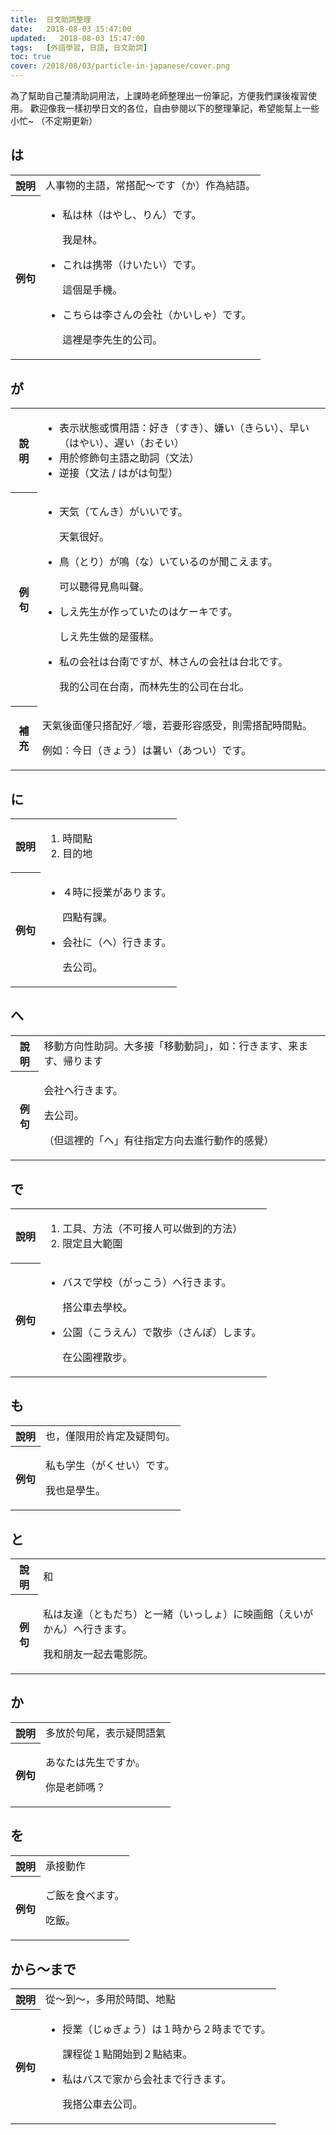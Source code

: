 ```yaml
---
title:  日文助詞整理
date:   2018-08-03 15:47:00
updated:   2018-08-03 15:47:00
tags:   [外語學習, 日語, 日文助詞]
toc: true
cover: /2018/08/03/particle-in-japanese/cover.png
---
```


為了幫助自己釐清助詞用法，上課時老師整理出一份筆記，方便我們課後複習使用。
歡迎像我一樣初學日文的各位，自由參閱以下的整理筆記，希望能幫上一些小忙~
（不定期更新）

<!-- more -->

## は

<table>
  <tr>
    <th>說明</th>
    <td>人事物的主語，常搭配～です（か）作為結語。</td>
  </tr>
  <tr>
    <th>例句</th>
    <td>
       <ul>
        <li>
          <p>私は林（はやし、りん）です。</p>
          <p>我是林。</p>
        </li>
        <li>
          <p>これは携帯（けいたい）です。</p>
          <p>這個是手機。</p>
        </li>
        <li>
          <p>こちらは李さんの会社（かいしゃ）です。</p>
          <p>這裡是李先生的公司。</p>
        </li>
      </ul>
    </td>
  </tr>
</table>

## が

<table>
  <tr>
    <th>說明</th>
    <td>
      <ul>
        <li>表示狀態或慣用語：好き（すき）、嫌い（きらい）、早い（はやい）、遅い（おそい）</li>
        <li>用於修飾句主語之助詞（文法）</li>
        <li>逆接（文法 / はがは句型）</li>
      </ul>
    </td>
  </tr>
  <tr>
    <th>例句</th>
    <td>
      <ul>
        <li><p>天気（てんき）がいいです。</p><p>天氣很好。</p></li>
        <li><p>鳥（とり）が鳴（な）いているのが聞こえます。</p><p>可以聽得見鳥叫聲。</p></li>
        <li><p>しえ先生が作っていたのはケーキです。</p><p>しえ先生做的是蛋糕。</p></li>
        <li><p>私の会社は台南ですが、林さんの会社は台北です。</p><p>我的公司在台南，而林先生的公司在台北。</p></li>
      </ul>
    </td>
  </tr>
  <tr>
    <th>補充</th>
    <td>
      <p>天氣後面僅只搭配好／壞，若要形容感受，則需搭配時間點。 <p>
      <p>例如：今日（きょう）は暑い（あつい）です。</p>
    </td>
  </tr>
</table>

## に

<table>
  <tr>
    <th>說明</th>
    <td>
      <ol>
        <li>時間點</li>
        <li>目的地</li>
      </ol>
    </td>
  </tr>
  <tr>
    <th>例句</th>
    <td>
      <ul>
        <li><p>４時に授業があります。</p><p>四點有課。</p></li>
        <li><p>会社に（へ）行きます。</p><p>去公司。</p></li>
      </ul>
    </td>
  </tr>
</table>

## へ

<table>
  <tr>
    <th>說明</th>
    <td>移動方向性助詞。大多接「移動動詞」，如：行きます、来ます、帰ります</td>
  </tr>
  <tr>
    <th>例句</th>
    <td><p>会社へ行きます。</p><p>去公司。</p><p>（但這裡的「へ」有往指定方向去進行動作的感覺）</p></td>
  </tr>
</table>

## で

<table>
  <tr>
    <th>說明</th>
    <td>
      <ol>
        <li>工具、方法（不可接人可以做到的方法）</li>
        <li>限定且大範圍</li>
      </ol>
    </td>
  </tr>
  <tr>
    <th>例句</th>
    <td>
      <ul>
        <li><p>バスで学校（がっこう）へ行きます。</p><p>搭公車去學校。</p></li>
        <li><p>公園（こうえん）で散歩（さんぽ）します。</p><p>在公園裡散步。</p></li>
      </ul>
    </td>
  </tr>
</table>

## も

<table>
  <tr>
    <th>說明</th>
    <td>也，僅限用於肯定及疑問句。</td>
  </tr>
  <tr>
    <th>例句</th>
    <td><p>私も学生（がくせい）です。</p><p>我也是學生。</p></td>
  </tr>
</table>

## と

<table>
  <tr>
    <th>說明</th>
    <td>和</td>
  </tr>
  <tr>
    <th>例句</th>
    <td><p>私は友達（ともだち）と一緒（いっしょ）に映画館（えいがかん）へ行きます。</p><p>我和朋友一起去電影院。</p></td>
  </tr>
</table>


## か

<table>
  <tr>
    <th>說明</th>
    <td>多放於句尾，表示疑問語氣</td>
  </tr>
  <tr>
    <th>例句</th>
    <td><p>あなたは先生ですか。</p><p>你是老師嗎？</p></td>
  </tr>
</table>

## を

<table>
  <tr>
    <th>說明</th>
    <td>承接動作</td>
  </tr>
  <tr>
    <th>例句</th>
    <td><p>ご飯を食べます。</p><p>吃飯。</p></td>
  </tr>
</table>

## から～まで

<table>
  <tr>
    <th>說明</th>
    <td>從～到～，多用於時間、地點</td>
  </tr>
  <tr>
    <th>例句</th>
    <td>
      <ul>
        <li><p>授業（じゅぎょう）は１時から２時までです。</p><p>課程從１點開始到２點結束。</p></li>
        <li><p>私はバスで家から会社まで行きます。</p><p>我搭公車去公司。</p></li>
      </ul>
    </td>
  </tr>
</table>

